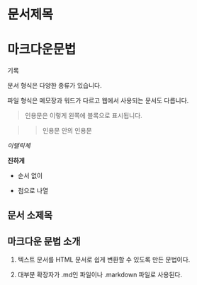 # 문서제목

# 마크다운문법

기록

문서 형식은 다양한 종류가 있습니다.

파일 형식은 메모장과 워드가 다르고 웹에서 사용되는 문서도 다릅니다.

>인용문은 이렇게 왼쪽에 블록으로 표시됩니다.

>>인용문 안의 인용문

*이탤릭체*

**진하게**

* 순서 없이 

* 점으로 나열

## 문서 소제목

## 마크다운 문법 소개

1. 텍스트 문서를 HTML 문서로 쉽게 변환할 수 있도록 만든 문법이다.

2. 대부분 확장자가 .md인 파일이나 .markdown 파일로 사용된다.
